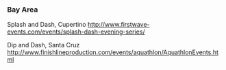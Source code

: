 ### Bay Area

Splash and Dash, Cupertino
http://www.firstwave-events.com/events/splash-dash-evening-series/

Dip and Dash, Santa Cruz
http://www.finishlineproduction.com/events/aquathlon/AquathlonEvents.html
